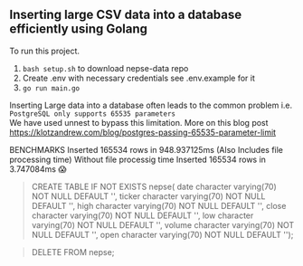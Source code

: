## Inserting large CSV data into a database efficiently using Golang 

To run this project. 

1. `bash setup.sh` to download nepse-data repo 
2. Create .env with necessary credentials see .env.example for it
3. `go run main.go `

Inserting Large data into a database often leads to the common problem i.e. ` PostgreSQL only supports 65535 parameters`  
We have used unnest to bypass this limitation. More on this blog post 
https://klotzandrew.com/blog/postgres-passing-65535-parameter-limit


BENCHMARKS 
Inserted 165534 rows in 948.937125ms (Also Includes file processing time)
Without file processig time 
Inserted 165534 rows in 3.747084ms 😱

> CREATE TABLE IF NOT EXISTS nepse(
date character varying(70) NOT NULL DEFAULT '',
ticker character varying(70) NOT NULL DEFAULT '',
high character varying(70) NOT NULL DEFAULT '',
close character varying(70) NOT NULL DEFAULT '',
low character varying(70) NOT NULL DEFAULT '',
volume character varying(70) NOT NULL DEFAULT '',
open character varying(70) NOT NULL DEFAULT '');

> DELETE FROM nepse;